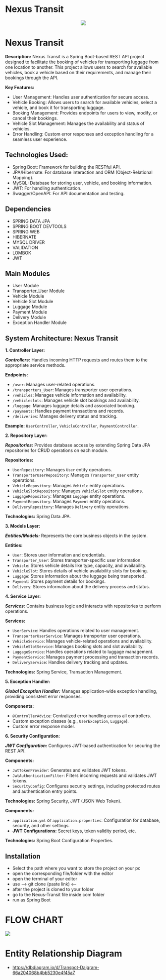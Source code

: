 # Nexus Transit

<p align="center">
    <img src="Images/Logo.jpg" />
<!--     <img src="https://user-images.githubusercontent.com/107456964/220406389-20f8b8d8-ac28-4c2a-b5ed-95f6e1d9afa0.jpg"> -->
</p>  

# Nexus Transit

 **Description:**
Nexus Transit is a Spring Boot-based REST API project designed to facilitate the booking of vehicles for transporting luggage from one location to another. This project allows users to search for available vehicles, book a vehicle based on their requirements, and manage their bookings through the API.

**Key Features:**
- User Management: Handles user authentication for secure access.
- Vehicle Booking: Allows users to search for available vehicles, select a vehicle, and book it for transporting luggage.
- Booking Management: Provides endpoints for users to view, modify, or cancel their bookings.
- Vehicle Slot Management: Manages the availability and status of vehicles.
- Error Handling: Custom error responses and exception handling for a seamless user experience.

## Technologies Used:
- Spring Boot: Framework for building the RESTful API.
- JPA/Hibernate: For database interaction and ORM (Object-Relational Mapping).
- MySQL: Database for storing user, vehicle, and booking information.
- JWT: For handling authentication.
- Swagger/OpenAPI: For API documentation and testing.
<!-- - SWAGGER UI -->

## Dependencies
- SPRING DATA JPA
- SPRING BOOT DEVTOOLS
- SPRING WEB
- HIBERNATE
- MYSQL DRIVER
- VALIDATION
- LOMBOK
- JWT

## Main Modules
- User Module
- Transporter_User Module
- Vehicle Module
- Vehicle Slot Module
- Luggage Module 
- Payment Module
- Delivery Module
- Exception Handler Module

## System Architecture: Nexus Transit

**1. Controller Layer:**

***Controllers:***
Handles incoming HTTP requests and routes them to the appropriate service methods.

**Endpoints:**
- `/user`: Manages user-related operations.
- `/transporters_User`: Manages transporter user operations.
- `/vehicles`: Manages vehicle information and availability.
- `/vehicleslots`: Manages vehicle slot bookings and availability.
- `/luggage`: Manages luggage details and associated booking.
- `/payments`: Handles payment transactions and records.
- `/deliveries`: Manages delivery status and tracking.

**Example:** `UserController`, `VehicleController`, `PaymentController`.

**2. Repository Layer:**

***Repositories:***
Provides database access by extending Spring Data JPA repositories for CRUD operations on each module.

**Repositories:**
- `UserRepository`: Manages `User` entity operations.
- `TransporterUserRepository`: Manages `Transporter_User` entity operations.
- `VehicleRepository`: Manages `Vehicle` entity operations.
- `VehicleSlotRepository`: Manages `VehicleSlot` entity operations.
- `LuggageRepository`: Manages `Luggage` entity operations.
- `PaymentRepository`: Manages `Payment` entity operations.
- `DeliveryRepository`: Manages `Delivery` entity operations.

**Technologies:** Spring Data JPA.

**3. Models Layer:**

***Entities/Models:***
Represents the core business objects in the system.

**Entities:**
- `User`: Stores user information and credentials.
- `Transporter_User`: Stores transporter-specific user information.
- `Vehicle`: Stores vehicle details like type, capacity, and availability.
- `VehicleSlot`: Stores details of vehicle availability slots for booking.
- `Luggage`: Stores information about the luggage being transported.
- `Payment`: Stores payment details for bookings.
- `Delivery`: Stores information about the delivery process and status.

**4. Service Layer:**

***Services:***
Contains business logic and interacts with repositories to perform operations.

**Services:**
- `UserService`: Handles operations related to user management.
- `TransporterUserService`: Manages transporter user operations.
- `VehicleService`: Manages vehicle-related operations and availability.
- `VehicleSlotService`: Manages booking slots and slot availability.
- `LuggageService`: Handles operations related to luggage management.
- `PaymentService`: Manages payment processing and transaction records.
- `DeliveryService`: Handles delivery tracking and updates.

**Technologies:** Spring Service, Transaction Management.

**5. Exception Handler:**

***Global Exception Handler:***
Manages application-wide exception handling, providing consistent error responses.

**Components:**
- `@ControllerAdvice`: Centralized error handling across all controllers.
- Custom exception classes (e.g., `UserException`, `Luggage`).
- Custom error response model.

**6. Security Configuration:**

***JWT Configuration:***
Configures JWT-based authentication for securing the REST API.

**Components:**
- `JwtTokenProvider`: Generates and validates JWT tokens.
- `JwtAuthenticationFilter`: Filters incoming requests and validates JWT tokens.
- `SecurityConfig`: Configures security settings, including protected routes and authentication entry points.

**Technologies:** Spring Security, JWT (JSON Web Token).

**Components:**
- `application.yml` or `application.properties`: Configuration for database, security, and other settings.
- **JWT Configurations:** Secret keys, token validity period, etc.

**Technologies:** Spring Boot Configuration Properties.



## Installation
<!--- copy this https://github.com/sunnylalwani41/Your_Door_Food_REST_API.git -->
- Select the path where you want to store the project on your pc
- open the corresponding file/folder with the editor
- open the terminal of your editor
- use  --> git clone (paste link) <-- 
- after the project is cloned to your folder
- go to the Nexus-Transit file inside com folder
- run as Spring Boot

# FLOW CHART

<img src="Images/Flow_Chart.jpg" />
<!-- ![FlowChartYourDoorFood](https://user-images.githubusercontent.com/107456964/220468355-2e96143c-3811-433b-ae7a-a7f97d00fa53.jpg) -->

# Entity Relationship Diagram
- https://dbdiagram.io/d/Transpot-Daigram-66a204068b4bb5230e4f45a7
